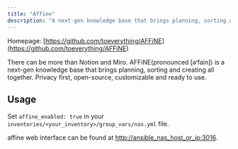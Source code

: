 ```yaml
---
title: "Affine"
description: "A next-gen knowledge base that brings planning, sorting and creating all together"
---
```


Homepage: [https://github.com/toeverything/AFFiNE](https://github.com/toeverything/AFFiNE)

There can be more than Notion and Miro. AFFiNE(pronounced [ə‘fain]) is a next-gen knowledge base that brings planning, sorting and creating all together. Privacy first, open-source, customizable and ready to use.

## Usage

Set `affine_enabled: true` in your `inventories/<your_inventory>/group_vars/nas.yml` file.

affine web interface can be found at [http://ansible_nas_host_or_ip:3016](http://ansible_nas_host_or_ip:3016).
